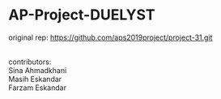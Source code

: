 # AP-Project-DUELYST
original rep:
https://github.com/aps2019project/project-31.git

<br/>
contributors:<br/>
Sina Ahmadkhani<br/>
Masih Eskandar<br/>
Farzam Eskandar<br/>
